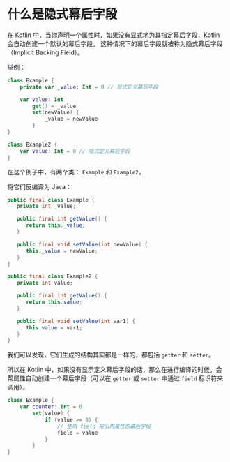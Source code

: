 # 什么是隐式幕后字段

在 Kotlin 中，当你声明一个属性时，如果没有显式地为其指定幕后字段，Kotlin 会自动创建一个默认的幕后字段。
这种情况下的幕后字段就被称为隐式幕后字段（Implicit Backing Field）。

举例：

```kotlin
class Example {
    private var _value: Int = 0 // 显式定义幕后字段

    var value: Int
        get() = _value
        set(newValue) {
            _value = newValue
        }
}

class Example2 {
    var value: Int = 0 // 隐式定义幕后字段
}
```

在这个例子中，有两个类： `Example` 和 `Example2`。

将它们反编译为 Java：

```java
public final class Example {
   private int _value;

   public final int getValue() {
      return this._value;
   }

   public final void setValue(int newValue) {
      this._value = newValue;
   }
}

public final class Example2 {
   private int value;

   public final int getValue() {
      return this.value;
   }

   public final void setValue(int var1) {
      this.value = var1;
   }
}
```

我们可以发现，它们生成的结构其实都是一样的，都包括 `getter` 和 `setter`。

所以在 Kotlin 中，如果没有显示定义幕后字段的话，那么在进行编译的时候，会帮属性自动创建一个幕后字段（可以在 `getter` 或 `setter` 中通过 `field` 标识符来调用）。

```kotlin
class Example {
    var counter: Int = 0
        set(value) {
            if (value >= 0) {
                // 使用 field 来引用属性的幕后字段
                field = value
            }
        }
}
```